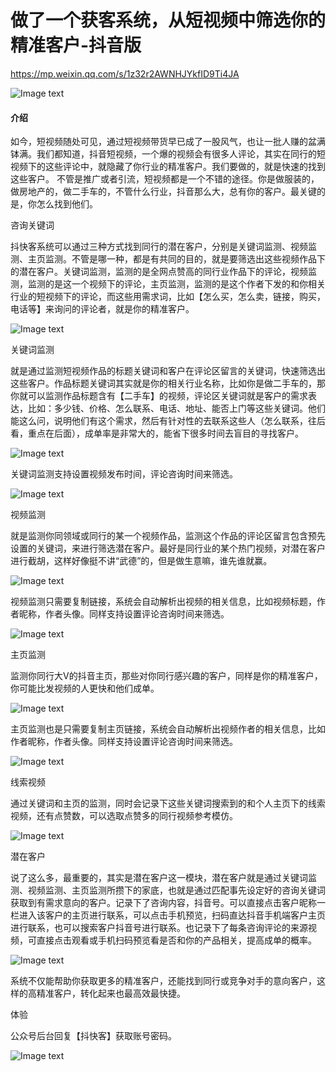 # 做了一个获客系统，从短视频中筛选你的精准客户-抖音版

https://mp.weixin.qq.com/s/1z32r2AWNHJYkfID9Ti4JA

![Image text](https://img-blog.csdnimg.cn/7c093e92320a4af78213024db84d38c0.png)

#### 介绍
如今，短视频随处可见，通过短视频带货早已成了一股风气，也让一批人赚的盆满钵满。我们都知道，抖音短视频，一个爆的视频会有很多人评论，其实在同行的短视频下的这些评论中，就隐藏了你行业的精准客户。我们要做的，就是快速的找到这些客户。
不管是推广或者引流，短视频都是一个不错的途径。你是做服装的，做房地产的，做二手车的，不管什么行业，抖音那么大，总有你的客户。最关键的是，你怎么找到他们。

咨询关键词

抖快客系统可以通过三种方式找到同行的潜在客户，分别是关键词监测、视频监测、主页监测。不管是哪一种，都是有共同的目的，就是要筛选出这些视频作品下的潜在客户。关键词监测，监测的是全网点赞高的同行业作品下的评论，视频监测，监测的是这一个视频下的评论，主页监测，监测的是这个作者下发的和你相关行业的短视频下的评论，而这些用需求词，比如【怎么买，怎么卖，链接，购买，电话等】来询问的评论者，就是你的精准客户。

![Image text](https://img-blog.csdnimg.cn/cbbb86d0db1e4de6bb5b69f2be578832.png)

关键词监测

就是通过监测短视频作品的标题关键词和客户在评论区留言的关键词，快速筛选出这些客户。作品标题关键词其实就是你的相关行业名称，比如你是做二手车的，那你就可以监测作品标题含有【二手车】的视频，评论区关键词就是客户的需求表达，比如：多少钱、价格、怎么联系、电话、地址、能否上门等这些关键词。他们能这么问，说明他们有这个需求，然后有针对性的去联系这些人（怎么联系，往后看，重点在后面），成单率是非常大的，能省下很多时间去盲目的寻找客户。

![Image text](https://img-blog.csdnimg.cn/87ed16ba4974456cbbe1defcf3cded26.png)

关键词监测支持设置视频发布时间，评论咨询时间来筛选。

![Image text](https://img-blog.csdnimg.cn/129ad195803e4045ae1868cec8c9212b.png)

视频监测

就是监测你同领域或同行的某一个视频作品，监测这个作品的评论区留言包含预先设置的关键词，来进行筛选潜在客户。最好是同行业的某个热门视频，对潜在客户进行截胡，这样好像挺不讲“武德”的，但是做生意嘛，谁先谁就赢。

![Image text](https://img-blog.csdnimg.cn/e440a55fe40541a3b3a0dc1f8a86b6a9.png)

视频监测只需要复制链接，系统会自动解析出视频的相关信息，比如视频标题，作者昵称，作者头像。同样支持设置评论咨询时间来筛选。

![Image text](https://pic2.zhimg.com/80/v2-15bef6d8c26def0c946a8431d5ba0dad_720w.jpg)

主页监测

监测你同行大V的抖音主页，那些对你同行感兴趣的客户，同样是你的精准客户，你可能比发视频的人更快和他们成单。

![Image text](https://pic1.zhimg.com/80/v2-939fc541725dc3034ec6753ff8091810_720w.jpg)

主页监测也是只需要复制主页链接，系统会自动解析出视频作者的相关信息，比如作者昵称，作者头像。同样支持设置评论咨询时间来筛选。

![Image text](https://pic4.zhimg.com/80/v2-be0b24e0ec6537cc269d9599466ca5a3_720w.jpg)

线索视频

通过关键词和主页的监测，同时会记录下这些关键词搜索到的和个人主页下的线索视频，还有点赞数，可以选取点赞多的同行视频参考模仿。

![Image text](https://pic1.zhimg.com/80/v2-08eedf59733c9bffd19a8c3b1d466c4c_720w.jpg)

潜在客户

说了这么多，最重要的，其实是潜在客户这一模块，潜在客户就是通过关键词监测、视频监测、主页监测所攒下的家底，也就是通过匹配事先设定好的咨询关键词获取到有需求意向的客户。记录下了咨询内容，抖音号。可以直接点击客户昵称一栏进入该客户的主页进行联系，可以点击手机预览，扫码直达抖音手机端客户主页进行联系，也可以搜索客户抖音号进行联系。也记录下了每条咨询评论的来源视频，可直接点击观看或手机扫码预览看是否和你的产品相关，提高成单的概率。

![Image text](https://pic3.zhimg.com/80/v2-1cd7d3985417243f979fd8c9aee3cf02_720w.jpg)

系统不仅能帮助你获取更多的精准客户，还能找到同行或竞争对手的意向客户，这样的高精准客户，转化起来也最高效最快捷。

体验

公众号后台回复【抖快客】获取账号密码。

![Image text](https://img-blog.csdnimg.cn/101a73ed0228494786544af811382ace.png?x-oss-process=image/watermark,type_ZHJvaWRzYW5zZmFsbGJhY2s,shadow_50,text_Q1NETiBA5oKf56m656CB5a2X,size_14,color_FFFFFF,t_70,g_se,x_16)
